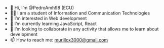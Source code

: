- 👋 Hi, I’m @PedroAmh98 (ECU)
- 👨‍🎓 I am a student of Information and Communication Technologies
- 👀 I’m interested in Web development
- 🌱 I’m currently learning JavaScript, React
- 💞️ I’m looking to collaborate in any activity that allows me to learn about development
- 📫 How to reach me: murillox3000@gmail.com

<!---
PedroAmh98/PedroAmh98 is a ✨ special ✨ repository because its `README.md` (this file) appears on your GitHub profile.
You can click the Preview link to take a look at your changes.
--->
